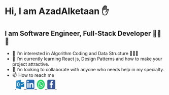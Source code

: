    # Hi, I am AzadAlketaan ✋
   ## I am Software Engineer, Full-Stack Developer 💪💪💪
- 👀 I’m interested in Algorithm Coding and Data Structure 💙💙💙
- 🌱 I’m currently learning React js, Design Patterns and how to make your project attractive.
- 💞️ I’m looking to collaborate with anyone who needs help in my specialty.
- 📫 How to reach me <br>
&nbsp;&nbsp;<a href="azad-kh@outlook.com">
  <img src="outlook_icon.svg" width="25" height="30">&nbsp;
</a><a href="https://www.linkedin.com/in/azadalketaan">
  <img src="linkedin_icon.svg" width="25" height="30">&nbsp;
</a><a href="https://wa.me/963994274555">
  <img src="whatsapp_icon.svg" width="25" height="30">&nbsp;
</a><a href="https://www.facebook.com/azadalketaan">
  <img src="facebook_icon.svg" width="25" height="30">&nbsp;
</a>
<!---
AzadAlketaan/AzadAlketaan is a ✨ special ✨ repository because its `README.md` (this file) appears on your GitHub profile.
You can click the Preview link to take a look at your changes.
--->
